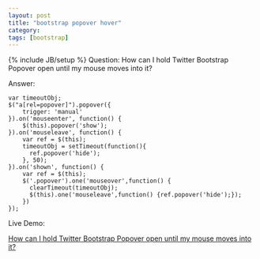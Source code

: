 ```yaml
---
layout: post
title: "bootstrap popover hover"
category:
tags: [bootstrap]
---
```

{% include JB/setup %}
Question: How can I hold Twitter Bootstrap Popover open until my mouse moves into it?

Answer:

    var timeoutObj;
    $("a[rel=popover]").popover({
        trigger: 'manual'
    }).on('mouseenter', function() {
        $(this).popover('show');
    }).on('mouseleave', function() {
        var ref = $(this);
        timeoutObj = setTimeout(function(){
          ref.popover('hide');
        }, 50);
    }).on('shown', function() {
        var ref = $(this);
        $('.popover').one('mouseover',function() {
          clearTimeout(timeoutObj);
          $(this).one('mouseleave',function() {ref.popover('hide');});
        })
    });

Live Demo:

<a class="jsbin-embed" href="http://jsbin.com/isuhum/2/embed?live">How can I hold Twitter Bootstrap Popover open until my mouse moves into it?</a><script src="http://static.jsbin.com/js/embed.js"></script>
